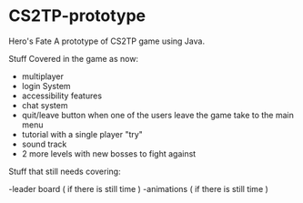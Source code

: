 # CS2TP-prototype
Hero's Fate
A prototype of CS2TP game using Java.

Stuff Covered in the game as now:
- multiplayer 
- login System
- accessibility features
- chat system
- quit/leave button when one of the users leave the game take to the main menu
- tutorial with a single player "try"
- sound track
- 2 more levels with new bosses to fight against

Stuff that still needs covering: 

-leader board ( if there is still time )
-animations ( if there is still time )
